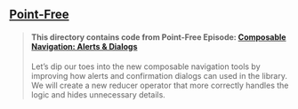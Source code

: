 ## [Point-Free](https://www.pointfree.co)

> #### This directory contains code from Point-Free Episode: [Composable Navigation: Alerts & Dialogs](https://www.pointfree.co/episodes/ep223-composable-navigation-alerts-dialogs)
>
> Let’s dip our toes into the new composable navigation tools by improving how alerts and confirmation dialogs can used in the library. We will create a new reducer operator that more correctly handles the logic and hides unnecessary details.
